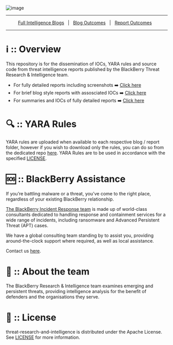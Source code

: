 ![image](https://user-images.githubusercontent.com/7794663/217848699-225cb469-e4f7-434f-9413-3dbb499bd1ff.png)

---

<div align="center">

[Full Intelligence Blogs][bbblogs]&nbsp;&nbsp;&nbsp;|&nbsp;&nbsp;&nbsp;[Blog Outcomes][blogs]&nbsp;&nbsp;&nbsp;|&nbsp;&nbsp;&nbsp;[Report Outcomes][reports]&nbsp;&nbsp;&nbsp;

</div>

---

# :information_source: :: Overview
This repository is for the dissemination of IOCs, YARA rules and source code from threat intelligence reports published by the BlackBerry Threat Research & Intelligence team.

- For fully detailed reports including screenshots :arrow_right: [Click here][bbblogs]
- For brief blog style reports with assosciated IOCs :arrow_right: [Click here][blogs]
- For summaries and IOCs of fully detailed reports :arrow_right: [Click here][reports]

# :mag: :: YARA Rules
YARA rules are uploaded when available to each respective blog / report folder, however if you wish to download only the rules, you can do so from the dedicated repo [here][yara_repo]. YARA Rules are to be used in accordance with the specified [LICENSE](LICENSE).

# :sos: :: BlackBerry Assistance
If you’re battling malware or a threat, you’ve come to the right place, regardless of your existing BlackBerry relationship.

[The BlackBerry Incident Response team](https://www.blackberry.com/us/en/services/incident-response) is made up of world-class consultants dedicated to handling response and containment services for a wide range of incidents, including ransomware and Advanced Persistent Threat (APT) cases.

We have a global consulting team standing by to assist you, providing around-the-clock support where required, as well as local assistance.  
  
Contact us [here][ir_contact]. 

# :book: :: About the team
The BlackBerry Research & Intelligence team examines emerging and persistent threats, providing intelligence analysis for the benefit of defenders and the organisations they serve.


# :memo: :: License
threat-research-and-intelligence is distributed under the Apache License. See [LICENSE](LICENSE) for more information.


<!--
Reference Links
-->
[bbblogs]:https://blogs.blackberry.com/en/category/research-and-intelligence
[blogs]:https://github.com/blackberry/threat-research-and-intelligence/tree/main/Blogs%20%26%20Reports/Blogs
[reports]:https://github.com/blackberry/threat-research-and-intelligence/tree/main/Blogs%20%26%20Reports/Reports
[yara_repo]:https://github.com/blackberry/threat-research-and-intelligence/search?l=yara
[ir_contact]:https://www.blackberry.com/us/en/forms/cylance/handraiser/emergency-incident-response-containment

